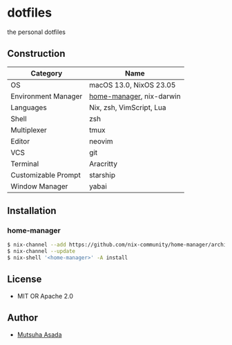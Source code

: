 # dotfiles
the personal dotfiles

## Construction

| Category | Name |
| ---- | ---- |
| OS | macOS 13.0, NixOS 23.05 |
| Environment Manager | [home-manager](https://github.com/nix-community/home-manager), nix-darwin |
| Languages | Nix, zsh, VimScript, Lua |
| Shell | zsh |
| Multiplexer | tmux |
| Editor | neovim |
| VCS | git |
| Terminal | Aracritty |
| Customizable Prompt | starship |
| Window Manager | yabai |

## Installation

### home-manager

```sh
$ nix-channel --add https://github.com/nix-community/home-manager/archive/release-23.05.tar.gz home-manager
$ nix-channel --update
$ nix-shell '<home-manager>' -A install
```

## License
- MIT OR Apache 2.0

## Author
- [Mutsuha Asada](https://github.com/momeemt)
